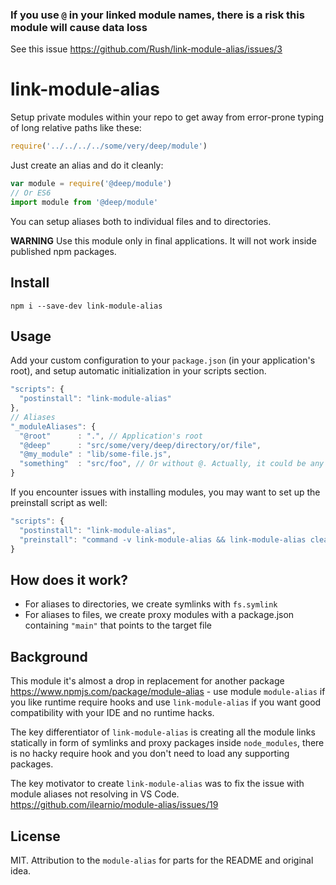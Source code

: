 ### If you use `@` in your linked module names, there is a risk this module will cause data loss
See this issue https://github.com/Rush/link-module-alias/issues/3

# link-module-alias

Setup private modules within your repo to get away from error-prone typing of long relative paths like these:
```js
require('../../../../some/very/deep/module')
```

Just create an alias and do it cleanly:

```js
var module = require('@deep/module')
// Or ES6
import module from '@deep/module'
```

You can setup aliases both to individual files and to directories.

**WARNING** Use this module only in final applications. It will not work inside published npm packages.

## Install

```
npm i --save-dev link-module-alias
```

## Usage

Add your custom configuration to your `package.json` (in your application's root), and setup automatic initialization in your scripts section.

```js
"scripts": {
  "postinstall": "link-module-alias"
},
// Aliases
"_moduleAliases": {
  "@root"      : ".", // Application's root
  "@deep"      : "src/some/very/deep/directory/or/file",
  "@my_module" : "lib/some-file.js",
  "something"  : "src/foo", // Or without @. Actually, it could be any string
}
```

If you encounter issues with installing modules, you may want to set up the preinstall script as well:
```js
"scripts": {
  "postinstall": "link-module-alias",
  "preinstall": "command -v link-module-alias && link-module-alias clean || true"
}
```

## How does it work?

- For aliases to directories, we create symlinks with `fs.symlink`
- For aliases to files, we create proxy modules with a package.json containing `"main"` that points to the target file

## Background

This module it's almost a drop in replacement for another package https://www.npmjs.com/package/module-alias - use module `module-alias` if you like runtime require hooks and use `link-module-alias` if you want good compatibility with your IDE and no runtime hacks.

The key differentiator of `link-module-alias` is creating all the module links statically in form of symlinks and proxy packages inside `node_modules`, there is no hacky require hook and you don't need to load any supporting packages.

The key motivator to create `link-module-alias` was to fix the issue with module aliases not resolving in VS Code. https://github.com/ilearnio/module-alias/issues/19

## License

MIT. Attribution to the `module-alias` for parts for the README and original idea.
